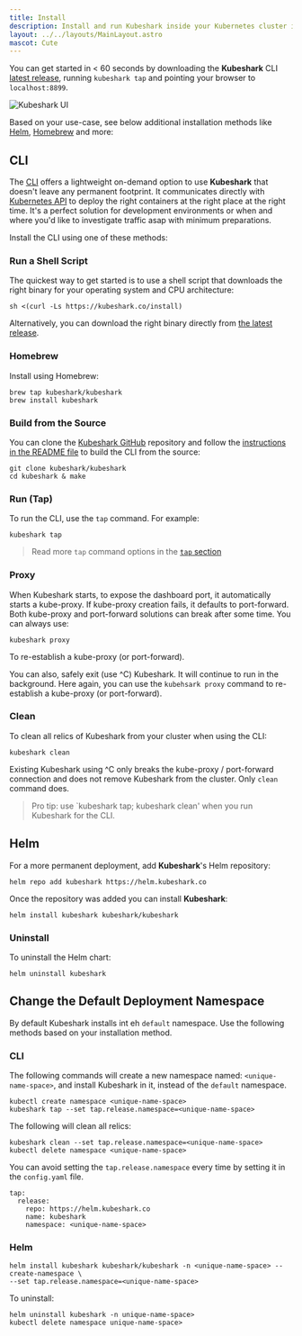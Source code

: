 ```yaml
---
title: Install
description: Install and run Kubeshark inside your Kubernetes cluster in seconds.
layout: ../../layouts/MainLayout.astro
mascot: Cute
---
```


You can get started in < 60 seconds by downloading the **Kubeshark** CLI [latest release](https://github.com/kubeshark/kubeshark/releases/latest), running `kubeshark tap` and pointing your browser to `localhost:8899`. 

![Kubeshark UI](/kubeshark-ui.png)

Based on your use-case, see below additional installation methods like [Helm](/en/install#helm), [Homebrew](/en/install#homebrew) and more:

## CLI
The [CLI](/en/anatomy_of_kubeshark#cli) offers a lightweight on-demand option to use **Kubeshark** that doesn't leave any permanent footprint. It communicates directly with [Kubernetes API](https://kubernetes.io/docs/concepts/overview/kubernetes-api/) to deploy the right containers at the right place at the right time. It's a perfect solution for development environments or when and where you'd like to investigate traffic asap with minimum preparations.

Install the CLI using one of these methods:
### Run a Shell Script

The quickest way to get started is to use a shell script that downloads the right binary for your operating system and CPU architecture:
```shell
sh <(curl -Ls https://kubeshark.co/install)
```
Alternatively, you can download the right binary directly from [the latest release](https://github.com/kubeshark/kubeshark/releases/latest).

### Homebrew

Install using Homebrew:
```shell
brew tap kubeshark/kubeshark
brew install kubeshark
```

### Build from the Source

You can clone the [Kubeshark GitHub](https://github.com/kubeshark/kubeshark) repository and follow the [instructions in the README file](https://github.com/kubeshark/kubeshark#building-from-source) to build the CLI from the source:
```shell
git clone kubeshark/kubeshark
cd kubeshark & make
```
### Run (Tap)

To run the CLI, use the `tap` command. For example:
```shell
kubeshark tap
```
> Read more `tap` command options in the [`tap` section](/en/network_sniffing#the-tap-command)

### Proxy

When Kubeshark starts, to expose the dashboard port, it automatically starts a kube-proxy. If kube-proxy creation fails, it defaults to port-forward. Both kube-proxy and port-forward solutions can break after some time. You can always use: 
```shell
kubeshark proxy
```
To re-establish a kube-proxy (or port-forward).

You can also, safely exit (use ^C) Kubeshark. It will continue to run in the background. Here again, you can use the `kubehsark proxy` command to re-establish a kube-proxy (or port-forward).

### Clean

To clean all relics of Kubeshark from your cluster when using the CLI:
```shell
kubeshark clean
```

Existing Kubeshark using ^C only breaks the kube-proxy / port-forward connection and does not remove Kubeshark from the cluster. Only `clean` command does.

> Pro tip: use `kubeshark tap; kubeshark clean' when you run Kubeshark for the CLI.

## Helm

For a more permanent deployment, add **Kubeshark**'s Helm repository:
```shell
helm repo add kubeshark https://helm.kubeshark.co
```
Once the repository was added you can install **Kubeshark**:
```shell 
helm install kubeshark kubeshark/kubeshark
```

### Uninstall

To uninstall the Helm chart:
```shell
helm uninstall kubeshark
```

## Change the Default Deployment Namespace

By default Kubeshark installs int eh `default` namespace. Use the following methods based on your installation method.

### CLI

The following commands will create a new namespace named: `<unique-name-space>`, and install Kubeshark in it, instead of the `default` namespace.

```shell
kubectl create namespace <unique-name-space>
kubeshark tap --set tap.release.namespace=<unique-name-space>
```

The following will clean all relics:

```shell
kubeshark clean --set tap.release.namespace=<unique-name-space>
kubectl delete namespace <unique-name-space>
```

You can avoid setting the `tap.release.namespace` every time by setting it in the `config.yaml` file.
```shell
tap:
  release:
    repo: https://helm.kubeshark.co
    name: kubeshark
    namespace: <unique-name-space>
```
### Helm

```shell
helm install kubeshark kubeshark/kubeshark -n <unique-name-space> --create-namespace \
--set tap.release.namespace=<unique-name-space>
```

To uninstall:
```shell
helm uninstall kubeshark -n unique-name-space>
kubectl delete namespace unique-name-space>
```